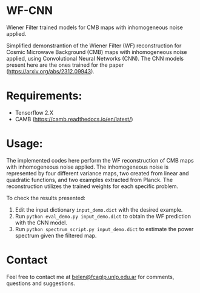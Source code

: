 # WF-CNN
Wiener Filter trained models for CMB maps with inhomogeneous noise applied. 

Simplified demonstrantion of the Wiener Filter (WF) reconstruction for Cosmic Microwave Background (CMB) maps with inhomogeneous noise applied, using Convolutional Neural Networks (CNN). The CNN models present here are the ones trained for the paper (https://arxiv.org/abs/2312.09943). 

# Requirements: 

- Tensorflow 2.X
- CAMB (https://camb.readthedocs.io/en/latest/)

# Usage: 

The implemented codes here perform the WF reconstruction of CMB maps with inhomogeneous noise applied. The inhomogeneous noise is represented by four different variance maps, two created from linear and quadratic functions, and two examples extracted from Planck. The reconstruction utilizes the trained weights for each specific problem.

To check the results presented: 

1. Edit the input dictionary ``input_demo.dict`` with the desired example.
2. Run ``python eval_demo.py input_demo.dict`` to obtain the WF prediction with the CNN model.
3. Run ``python spectrum_script.py input_demo.dict`` to estimate the power spectrum given the filtered map.

# Contact 

Feel free to contact me at belen@fcaglp.unlp.edu.ar for comments, questions and suggestions.
